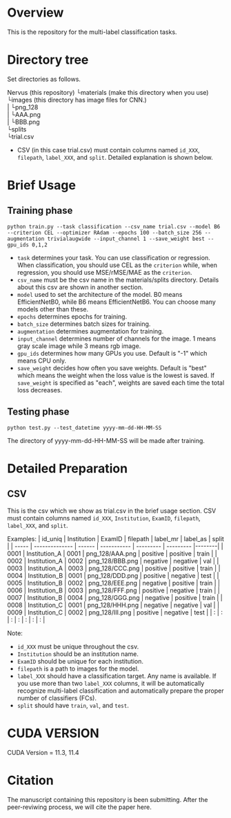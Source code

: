 # Overview
This is the repository for the multi-label classification tasks.

# Directory tree
Set directories as follows.

Nervus (this repository)
  └materials (make this directory when you use)  
    └images (this directory has image files for CNN.)  
    |  └png_128  
    |    └AAA.png  
    |    └BBB.png  
    └splits  
      └trial.csv  

- CSV (in this case trial.csv) must contain columns named `id_XXX`, `filepath`, `label_XXX`, and `split`. Detailed explanation is shown below.

# Brief Usage
## Training phase
```python train.py --task classification --csv_name trial.csv --model B6 --criterion CEL --optimizer RAdam --epochs 100 --batch_size 256 --augmentation trivialaugwide --input_channel 1 --save_weight best --gpu_ids 0,1,2```

- `task` determines your task. You can use classification or regression. When classification, you should use CEL as the `criterion` while, when regression, you should use MSE/rMSE/MAE as the `criterion`.
- `csv_name` must be the csv name in the materials/splits directory. Details about this csv are shown in another section.
- `model` used to set the architecture of the model. B0 means EfficientNetB0, while B6 means EfficientNetB6. You can choose many models other than these. 
- `epochs` determines epochs for training.
- `batch_size` determines batch sizes for training.
- `augmentation` determines augmentation for training.
- `input_channel` determines number of channels for the image. 1 means gray scale image while 3 means rgb image.
- `gpu_ids` determines how many GPUs you use. Default is "-1" which means CPU only.
- `save_weight` decides how often you save weights. Default is "best" which means the weight when the loss value is the lowest is saved. If `save_weight` is specified as "each", weights are saved each time the total loss decreases.

## Testing phase
```python test.py --test_datetime yyyy-mm-dd-HH-MM-SS```

The directory of yyyy-mm-dd-HH-MM-SS will be made after training.


# Detailed Preparation
## CSV
This is the csv which we show as trial.csv in the brief usage section.
CSV must contain columns named `id_XXX`, `Institution`, `ExamID`, `filepath`, `label_XXX`, and `split`.

Examples:
| id_uniq | Institution    | ExamID | filepath        | label_mr   | label_as  | split  |
| -----   | -------------- | ------ | -----------     | ---------  | --------- |--------|
| 0001    | Institution_A  | 0001   | png_128/AAA.png | positive   | positive  |  train |
| 0002    | Institution_A  | 0002   | png_128/BBB.png | negative   | negative  |  val   |
| 0003    | Institution_A  | 0003   | png_128/CCC.png | positive   | positive  |  train |
| 0004    | Institution_B  | 0001   | png_128/DDD.png | positive   | negative  |  test  |
| 0005    | Institution_B  | 0002   | png_128/EEE.png | negative   | positive  |  train |
| 0006    | Institution_B  | 0003   | png_128/FFF.png | positive   | negative  |  train |
| 0007    | Institution_B  | 0004   | png_128/GGG.png | negative   | positive  |  train |
| 0008    | Institution_C  | 0001   | png_128/HHH.png | negative   | negative  |  val   |
| 0009    | Institution_C  | 0002   | png_128/III.png | positive   | negative  |  test  |
| :       | :              | :      | :               | :          | :         | :      |

Note:
- `id_XXX` must be unique throughout the csv.
- `Institution` should be an institution name.
- `ExamID` should be unique for each institution.
- `filepath` is a path to images for the model.
- `label_XXX` should have a classification target. Any name is available. If you use more than two `label_XXX` columns, it will be automatically recognize multi-label classification and automatically prepare the proper number of classifiers (FCs).
- `split` should have `train`, `val`, and `test`.


# CUDA VERSION
CUDA Version = 11.3, 11.4

# Citation
The manuscript containing this repository is been submitting.
After the peer-reviwing process, we will cite the paper here.

